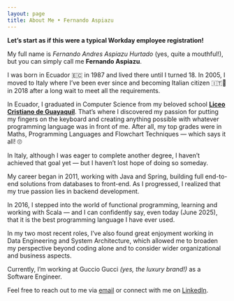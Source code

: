 ```yaml
---
layout: page
title: About Me • Fernando Aspiazu
---
```


**Let’s start as if this were a typical Workday employee registration!**

My full name is *Fernando Andres Aspiazu Hurtado* (yes, quite a mouthful!), but you can simply call me **Fernando Aspiazu**.

I was born in Ecuador 🇪🇨 in 1987 and lived there until I turned 18. In 2005, I moved to Italy where I’ve been ever since and becoming Italian citizen 🇮🇹🤌 in 2018 after a long wait to meet all the requirements.

In Ecuador, I graduated in Computer Science from my beloved school [**Liceo Cristiano de Guayaquil**](https://liceocristiano.edu.ec/). That’s where I discovered my passion for putting my fingers on the keyboard and creating anything possible with whatever programming language was in front of me. After all, my top grades were in Maths, Programming Languages and Flowchart Techniques — which says it all! 🙄

In Italy, although I was eager to complete another degree, I haven’t achieved that goal yet — but I haven’t lost hope of doing so someday.

My career began in 2011, working with Java and Spring, building full end-to-end solutions from databases to front-end. As I progressed, I realized that my true passion lies in backend development.

In 2016, I stepped into the world of functional programming, learning and working with Scala — and I can confidently say, even today (June 2025), that it is the best programming language I have ever used.

In my two most recent roles, I’ve also found great enjoyment working in Data Engineering and System Architecture, which allowed me to broaden my perspective beyond coding alone and to consider wider organizational and business aspects.

Currently, I’m working at Guccio Gucci _(yes, the luxury brand!)_ as a Software Engineer.

Feel free to reach out to me via [email](mailto:fe.aspiazu@gmail.com) or connect with me on [LinkedIn](https://www.linkedin.com/in/aspiazu/).
